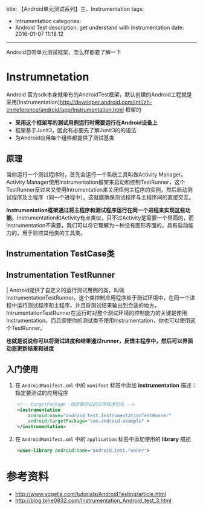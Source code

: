 title: 【Android单元测试系列】三、Instrumentation
tags:
  - Intrumentation
categories:
  - Android Test
description: get understand with Instrumentation
date: 2016-01-07 11:18:12

---
 Android自带单元测试框架，怎么样都要了解一下
<!--more-->

# Instrumnetation

Android 官方sdk本身就带有的AndroidTest框架，默认创建的Android工程就是采用[Instrumentation]http://developer.android.com/intl/zh-cn/reference/android/app/Instrumentation.html 
框架的

* **采用这个框架写的测试用例运行时需要运行在Android设备上**
* 框架基于Junit3，因此有必要先了解Junit3的的语法
* 为Android应用每个组件都提供了测试基类

## 原理

当你运行一个测试程序时，首先会运行一个系统工具叫做Activity Manager。Activity Manager使用Instrumentation框架来启动和控制TestRunner，这个TestRunner反过来又使用Intrumentation来关闭任何主程序的实例，然后启动测试程序及主程序（同一个进程中）。这就能确保测试程序与主程序间的直接交互。

**Instrumentation框架通过将主程序和测试程序运行在同一个进程来实现这些功能**。Instrumentation和Activity有点类似，只不过Activity是需要一个界面的，而Instrumentation不需要，我们可以将它理解为一种没有图形界面的，具有启动能力的，用于监控其他类的工具类。

## Instrumentation TestCase类






## Instrumentation TestRunner

| Android提供了自定义的运行测试用例的类，叫做InstrumentationTestRunner。这个类控制应用程序处于测试环境中，在同一个进程中运行测试程序和主程序，并且将测试结果输出到合适的地方。IntrumentationTestRunner在运行时对整个测试环境的控制能力的关键是使用Instrumentation。而且即使你的测试类不使用Instrumentation，你也可以使用这个TestRunner。

**也就是说说你可以将测试进度和结果通过runner，反馈主程序中，然后可以界面动态更新结果和进度**

## 入门使用

1. 在 ``AndroidManifest.xml`` 中的 ``manifest`` 标签中添加 **instrumentation** 描述：指定要测试的应用程序

```xml
    <!-- targetPackage：指定要测试的应用程序包名 -->
    <instrumentation
        android:name="android.test.InstrumentationTestRunner"
        android:targetPackage="com.android.example" >
    </instrumentation>
```

2. 在 ``AndroidManifest.xml`` 中的 ``application`` 标签中添加使用的 **library** 描述

```xml
    <uses-library android:name="android.test.runner">
```



# 参考资料

* http://www.vogella.com/tutorials/AndroidTesting/article.html 
* http://blog.bihe0832.com/Instrumentation_Android_test_3.html
